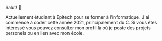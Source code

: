  Salut! 👋

Actuellement étudiant à Epitech pour se former à l'informatique. J'ai commencé à coder cette année 2021, principalement du C. Si vous êtes intéressé vous pouvez consulter mon profil là où je poste des projets personels ou en lien avec mon école.
